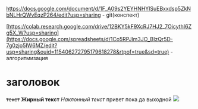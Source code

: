 https://docs.google.com/document/d/1F_A09s2YEYHNHYlSuEBxxdsp5ZkNbNLHrQWvEqzP264/edit?usp=sharing - git(конспект)

[https://colab.research.google.com/drive/12BKY5kF9XcRJ7HJ2_7OicythI6Zg5X_W?usp=sharing](https://docs.google.com/spreadsheets/d/1Co5RPJlm3JO_BIzQr5D-7g0zjo5IW6MZ/edit?usp=sharing&ouid=115406272795179618278&rtpof=true&sd=true) - алгоритмизация

# заголовок
~~текст~~
**Жирный текст**
_Наклонный текст_
привет пока
да
выходной
![](https://www.zastavki.com/pictures/1920x1200/2009/Nature_Sundown_River_at_sunset_HDR_017903_.jpg)
